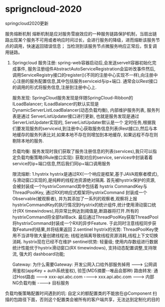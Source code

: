# sprigncloud-2020
springcloud2020更新


服务熔断机制
熔断机制是应对服务雪崩效应的一种服务链路保护机制，当扇出链路出现某个服务不可用或者响应时间过长，会进行服务的降级，进而熔断该服务节点的调用，快速返回错误信息；
当检测到该服务节点微服务响应正常后，恢复调用链路。

1. Springcloud
	服务注册: 
		spring-web容器启动后,会发送servelt容器初始化完成事件, 
		服务注册组件AbstractAutoServiceRegistration会监听改事件然后,
		调用ServiceRegistry接口的register()(不同的注册中心实现不一样),向注册中心注册的服务配置信息,其中包括服务serviceid与ip+端口.
		通常会以Rest接口的调用的形式将服务信息,注册到注册中心上.
	
	服务发现:
		SpringCloud服务发现是伴随SpringCloud-Ribbon的ILoadBalancer; ILoadBalancer的默认实现是DynamicServerListLoadBalancer(动态负载均衡),
		内部维护服务列表, 服务列表是通过 ServerListUpdater接口进行更新, 也就是服务发现是通过ServerListUpdater实现的, ServerListUpdater默认是一个
		定时任务,根据我们要发现服务的serviceid,到注册中心获取服务信息列表(Rest接口),然后与本地缓存的服务列表比对,如果本地不存在则增加到本地缓存,
		如果远程不存在则剔除本地的服务.
	
	负载均衡:
		服务发现时我们获取了服务注册信息的列表(services),我只可以指定负载均衡策略(IRule接口实现): 获取对应的service,
		services中封装着着service的ip+端口信息,然后我们同ip+端口调用服务
	
	限流熔断:
		1.hystrix
		hystrix是通过RX(一个响应是框架,基于JAVA观察者模式),与滑动窗口实现的,是纯粹的线程池资源绝对隔离. 首先被hystrix保护的资源,会被封装成一个hystrixCommand其中包括着
		hystrix CommandKey与ThreadPoolKey, 通过RX的响应式框架将hystrixCommand 封装成一个Observable(被观察者),
		并为其添加了一系列的观察者,观察将上报hystrixCommandKey的执行情况到Hystrix的统计组件,统计使用滑动窗口统计(RX timewindows),将异常比例达到阈值是,断路器将打开.所有的hystrixCommand将全部fallBack.
		最后通过ThreadPoolKey获取ThreadPool 将hystrixCommand封装成一个RX的异步Feature. 于此同时注意线程同步获取Feature的结果,并将结果返回
		2.sentinel
		hystrix的劣势: ThreadPoolKey使用不当讲导致大量创建线程池; 线程池隔离导致线程资源消耗,线程上下文切换消耗. hystrix现在已经不在维护
		sentinel优势: 轻量级; 使用内存数组进行数据统计性能优于hystrix滑动窗口(RX timewindows), 支持动态配置调整,支持限流, 强大的 dashboard功能;
	
	Gateway:
		为什么需要Gateway: 开发公网入口给外部服务掉用 --->  公网调用鉴权(appKey +  auth系统鉴权),  验签(MD5摘要--唯品会那种)
		路由转发: 通过Host路由 ---> xxx-api.abc.com  ---->  xxx.api.abc.com   --->  内部NG负载均衡  ---->  目标服务
		
负载均衡策略配置时间遇到的坑:
    自定义的额配置类的不能放在@Component 扫描的包路径下面，否则这个配置类会被所有的客户端共享，无法达到定制化的目的